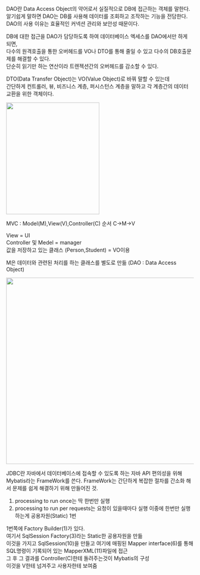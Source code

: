 DAO란 Data Access Object의 약어로서 실질적으로 DB에 접근하는 객체를 말한다.   
알기쉽게 말하면 DAO는 DB를 사용해 데이터를 조회하고 조작하는 기능을 전담한다.   
DAO의 사용 이유는 효율적인 커넥션 관리와 보안성 때문이다.   

DB에 대한 접근을 DAO가 담당하도록 하여 데이터베이스 엑세스를 DAO에서만
하게 되면,   
다수의 원격호출을 통한 오버헤드를 VO나 DTO를 통해 줄일 수 있고 다수의 DB호출문제를 해결할 수 있다.    
단순히 읽기만 하는 연산이라 트렌젝션간의 오버헤드를 감소할 수 있다.

DTO(Data Transfer Object)는 VO(Value Object)로 바꿔 말할 수 있는데   
간단하게 컨트롤러, 뷰, 비즈니스 계층, 퍼시스턴스 계층을 말하고 각 계층간의
데이터 교환을 위한 객체이다.

<img src="https://user-images.githubusercontent.com/93306929/178177268-4fbd4294-3091-493a-b44d-e1a223363b2f.png" width="250" height="300"/>

MVC : Model(M),View(V),Controller(C)
순서 C->M->V

View = UI   
Controller 및 Medel = manager   
값을 저장하고 있는 클래스 (Person,Student) = VO이용      

M은 데이터와 관련된 처리를 하는 클래스를 별도로 만듦 (DAO : Data Access Object)

<img src="https://user-images.githubusercontent.com/93306929/178178336-6c58fd5e-29d7-412a-8715-f569a740ab16.png" width="700" height="500"/>


JDBC란 자바에서 데이터베이스에 접속할 수 있도록 하는 자바 API
편의성을 위해 Mybatis라는 FrameWork를 쓴다.
FrameWork는 간단하게 복잡한 절차를 간소화 해서 문제를 쉽게 해결하기 위해 만들어진 것.

1. processing to run once는 딱 한번만 실행
2. processing to run per requests는 요청이 있을때마다 실행
이중에 한번만 실행 하는게 공용자원(Static) 1번

1번쪽에 Factory Builder(1)가 있다.   
여기서 SqlSession Factory(3)라는 Static한 공용자원을 만듦   
이것을 가지고 SqlSession(10)을 만들고 여기에 매핑된 Mapper interface(6)를 통해 SQL명령이 기록되어 있는 MapperXML(11)파일에 접근   
그 후 그 결과를 Controller(C)한테 돌려주는것이 Mybatis의 구성   
이것을 V한테 넘겨주고 사용자한테 보여줌   
